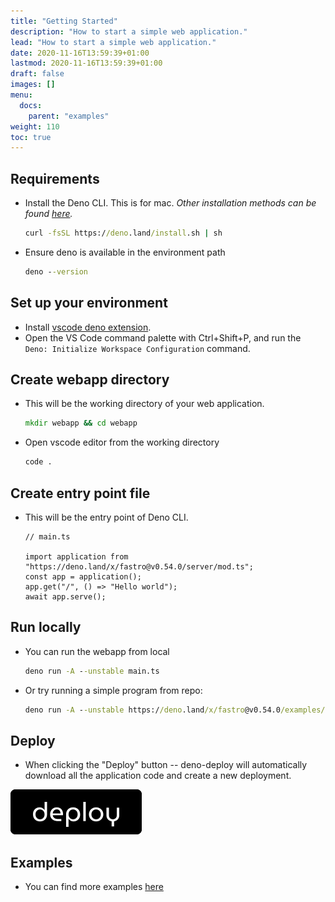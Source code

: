 ```yaml
---
title: "Getting Started"
description: "How to start a simple web application."
lead: "How to start a simple web application."
date: 2020-11-16T13:59:39+01:00
lastmod: 2020-11-16T13:59:39+01:00
draft: false
images: []
menu:
  docs:
    parent: "examples"
weight: 110
toc: true
---
```


## Requirements

- Install the Deno CLI. This is for mac. *Other installation methods can be found [here](https://deno.land/manual@main/getting_started/installation).*

  ```cmd
  curl -fsSL https://deno.land/install.sh | sh
  ```

- Ensure deno is available in the environment path

  ```cmd
  deno --version
  ```

## Set up your environment

- Install [vscode deno extension](https://marketplace.visualstudio.com/items?itemName=denoland.vscode-deno).
- Open the VS Code command palette with Ctrl+Shift+P, and run the `Deno: Initialize Workspace Configuration` command.

## Create webapp directory

- This will be the working directory of your web application.

  ```cmd
  mkdir webapp && cd webapp
  ```

- Open vscode editor from the working directory

  ```cmd
  code .
  ```

## Create entry point file

- This will be the entry point of Deno CLI.

  ```tsx
  // main.ts

  import application from "https://deno.land/x/fastro@v0.54.0/server/mod.ts";
  const app = application();
  app.get("/", () => "Hello world");
  await app.serve();

  ```

## Run locally

- You can run the webapp from local

  ```cmd
  deno run -A --unstable main.ts
  ```

- Or try running a simple program from repo:

  ```cmd
  deno run -A --unstable https://deno.land/x/fastro@v0.54.0/examples/main.ts
  ```

## Deploy

- When clicking the "Deploy" button -- deno-deploy will automatically download all the application code and create a new deployment.

[![alt text](/images/deno-deploy-button.svg)](https://dash.deno.com/new?url=https://deno.land/x/fastro@v0.54.0/examples/main.ts)

## Examples

- You can find more examples [here](https://deno.land/x/fastro/examples)